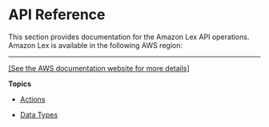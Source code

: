 # API Reference<a name="API_Reference"></a>

This section provides documentation for the Amazon Lex API operations\. Amazon Lex is available in the following AWS region:


****  
[\[See the AWS documentation website for more details\]](http://docs.aws.amazon.com/lex/latest/dg/API_Reference.html)

**Topics**

+ [Actions](API_Operations.md)

+ [Data Types](API_Types.md)